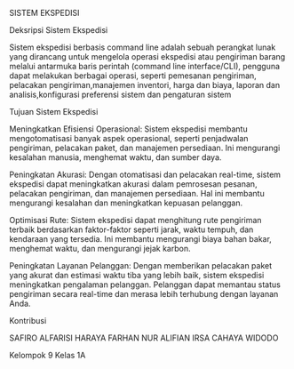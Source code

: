 SISTEM EKSPEDISI

Deksripsi Sistem Ekspedisi

Sistem ekspedisi berbasis command line adalah sebuah perangkat lunak yang dirancang untuk mengelola operasi ekspedisi atau pengiriman barang melalui antarmuka baris perintah (command line interface/CLI), pengguna dapat melakukan berbagai operasi, seperti pemesanan pengiriman, pelacakan pengiriman,manajemen inventori, harga dan biaya, laporan dan analisis,konfigurasi preferensi sistem dan pengaturan sistem

Tujuan Sistem Ekspedisi

Meningkatkan Efisiensi Operasional: Sistem ekspedisi membantu mengotomatisasi banyak aspek operasional, seperti penjadwalan pengiriman, pelacakan paket, dan manajemen persediaan. Ini mengurangi kesalahan manusia, menghemat waktu, dan sumber daya.

Peningkatan Akurasi: Dengan otomatisasi dan pelacakan real-time, sistem ekspedisi dapat meningkatkan akurasi dalam pemrosesan pesanan, pelacakan pengiriman, dan manajemen persediaan. Hal ini membantu mengurangi kesalahan dan meningkatkan kepuasan pelanggan.

Optimisasi Rute: Sistem ekspedisi dapat menghitung rute pengiriman terbaik berdasarkan faktor-faktor seperti jarak, waktu tempuh, dan kendaraan yang tersedia. Ini membantu mengurangi biaya bahan bakar, menghemat waktu, dan mengurangi jejak karbon.

Peningkatan Layanan Pelanggan: Dengan memberikan pelacakan paket yang akurat dan estimasi waktu tiba yang lebih baik, sistem ekspedisi meningkatkan pengalaman pelanggan. Pelanggan dapat memantau status pengiriman secara real-time dan merasa lebih terhubung dengan layanan Anda.

Kontribusi

SAFIRO ALFARISI HARAYA FARHAN NUR ALIFIAN IRSA CAHAYA WIDODO

Kelompok 9 Kelas 1A
